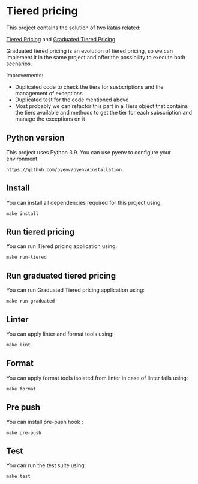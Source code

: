 # Tiered pricing

This project contains the solution of two katas related:

[Tiered Pricing](./definitions/TIERED_PRICING.md) and 
[Graduated Tiered Pricing](./definitions/GRADUATED_TIERED_PRICING.md)

Graduated tiered pricing is an evolution of tiered pricing, so we can implement it in the same
project and offer the possibility to execute both scenarios.

Improvements:
- Duplicated code to check the tiers for susbcriptions and the management of exceptions
- Duplicated test for the code mentioned above
- Most probably we can refactor this part in a Tiers object that contains the tiers available and methods to get the tier for each subscription and manage the exceptions on it
## Python version

This project uses Python 3.9. You can use pyenv to configure your environment.

```
https://github.com/pyenv/pyenv#installation
```

## Install
You can install all dependencies required for this project using:
````shell
make install
````

## Run tiered pricing
You can run Tiered pricing application using:
```shell
make run-tiered
```
## Run graduated tiered pricing
You can run Graduated Tiered pricing application using:
```shell
make run-graduated
```

## Linter
You can apply linter and format tools using:
````shell
make lint
````

## Format
You can apply format tools isolated from linter in case of linter fails using:
````shell
make format
````

## Pre push
You can install pre-push hook :
````shell
make pre-push
````

## Test
You can run the test suite using:
````shell
make test
````
